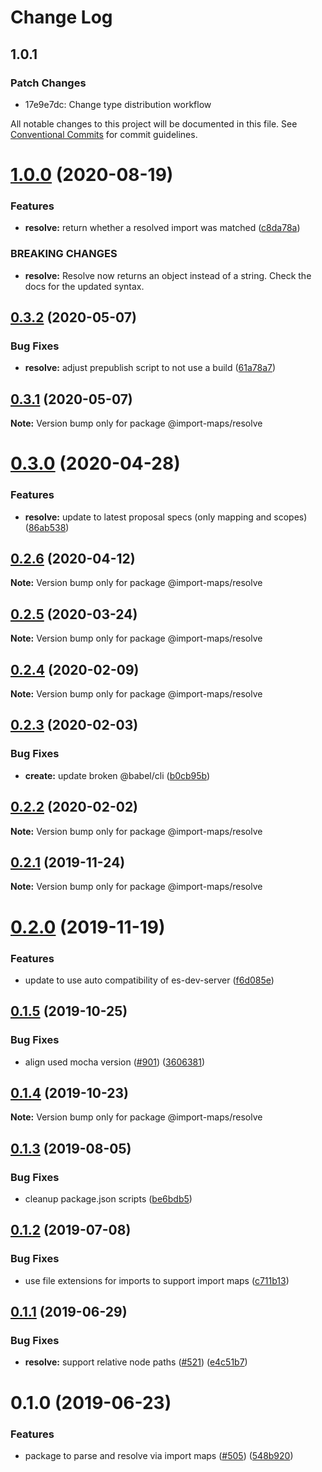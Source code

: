 # Change Log

## 1.0.1

### Patch Changes

- 17e9e7dc: Change type distribution workflow

All notable changes to this project will be documented in this file.
See [Conventional Commits](https://conventionalcommits.org) for commit guidelines.

# [1.0.0](https://github.com/open-wc/open-wc/compare/@import-maps/resolve@0.3.2...@import-maps/resolve@1.0.0) (2020-08-19)

### Features

- **resolve:** return whether a resolved import was matched ([c8da78a](https://github.com/open-wc/open-wc/commit/c8da78a917a0156528cd99e413dd38038837b794))

### BREAKING CHANGES

- **resolve:** Resolve now returns an object instead of a string. Check the docs for the updated syntax.

## [0.3.2](https://github.com/open-wc/open-wc/compare/@import-maps/resolve@0.3.1...@import-maps/resolve@0.3.2) (2020-05-07)

### Bug Fixes

- **resolve:** adjust prepublish script to not use a build ([61a78a7](https://github.com/open-wc/open-wc/commit/61a78a7d6954c796785f5dd2960ea8d1a88d8221))

## [0.3.1](https://github.com/open-wc/open-wc/compare/@import-maps/resolve@0.3.0...@import-maps/resolve@0.3.1) (2020-05-07)

**Note:** Version bump only for package @import-maps/resolve

# [0.3.0](https://github.com/open-wc/open-wc/compare/@import-maps/resolve@0.2.6...@import-maps/resolve@0.3.0) (2020-04-28)

### Features

- **resolve:** update to latest proposal specs (only mapping and scopes) ([86ab538](https://github.com/open-wc/open-wc/commit/86ab53844e74e16982aa221b1f8520bc6598e6e0))

## [0.2.6](https://github.com/open-wc/open-wc/compare/@import-maps/resolve@0.2.5...@import-maps/resolve@0.2.6) (2020-04-12)

**Note:** Version bump only for package @import-maps/resolve

## [0.2.5](https://github.com/open-wc/open-wc/compare/@import-maps/resolve@0.2.4...@import-maps/resolve@0.2.5) (2020-03-24)

**Note:** Version bump only for package @import-maps/resolve

## [0.2.4](https://github.com/open-wc/open-wc/compare/@import-maps/resolve@0.2.3...@import-maps/resolve@0.2.4) (2020-02-09)

**Note:** Version bump only for package @import-maps/resolve

## [0.2.3](https://github.com/open-wc/open-wc/compare/@import-maps/resolve@0.2.2...@import-maps/resolve@0.2.3) (2020-02-03)

### Bug Fixes

- **create:** update broken @babel/cli ([b0cb95b](https://github.com/open-wc/open-wc/commit/b0cb95b650e3aae3d04ddf1879b5eec62abe7d00))

## [0.2.2](https://github.com/open-wc/open-wc/compare/@import-maps/resolve@0.2.1...@import-maps/resolve@0.2.2) (2020-02-02)

**Note:** Version bump only for package @import-maps/resolve

## [0.2.1](https://github.com/open-wc/open-wc/compare/@import-maps/resolve@0.2.0...@import-maps/resolve@0.2.1) (2019-11-24)

**Note:** Version bump only for package @import-maps/resolve

# [0.2.0](https://github.com/open-wc/open-wc/compare/@import-maps/resolve@0.1.5...@import-maps/resolve@0.2.0) (2019-11-19)

### Features

- update to use auto compatibility of es-dev-server ([f6d085e](https://github.com/open-wc/open-wc/commit/f6d085eda5a05391d1a464b9e49222c78194b0d9))

## [0.1.5](https://github.com/open-wc/open-wc/compare/@import-maps/resolve@0.1.4...@import-maps/resolve@0.1.5) (2019-10-25)

### Bug Fixes

- align used mocha version ([#901](https://github.com/open-wc/open-wc/issues/901)) ([3606381](https://github.com/open-wc/open-wc/commit/3606381))

## [0.1.4](https://github.com/open-wc/open-wc/compare/@import-maps/resolve@0.1.3...@import-maps/resolve@0.1.4) (2019-10-23)

**Note:** Version bump only for package @import-maps/resolve

## [0.1.3](https://github.com/open-wc/open-wc/compare/@import-maps/resolve@0.1.2...@import-maps/resolve@0.1.3) (2019-08-05)

### Bug Fixes

- cleanup package.json scripts ([be6bdb5](https://github.com/open-wc/open-wc/commit/be6bdb5))

## [0.1.2](https://github.com/open-wc/open-wc/compare/@import-maps/resolve@0.1.1...@import-maps/resolve@0.1.2) (2019-07-08)

### Bug Fixes

- use file extensions for imports to support import maps ([c711b13](https://github.com/open-wc/open-wc/commit/c711b13))

## [0.1.1](https://github.com/open-wc/open-wc/compare/@import-maps/resolve@0.1.0...@import-maps/resolve@0.1.1) (2019-06-29)

### Bug Fixes

- **resolve:** support relative node paths ([#521](https://github.com/open-wc/open-wc/issues/521)) ([e4c51b7](https://github.com/open-wc/open-wc/commit/e4c51b7))

# 0.1.0 (2019-06-23)

### Features

- package to parse and resolve via import maps ([#505](https://github.com/open-wc/open-wc/issues/505)) ([548b920](https://github.com/open-wc/open-wc/commit/548b920))
